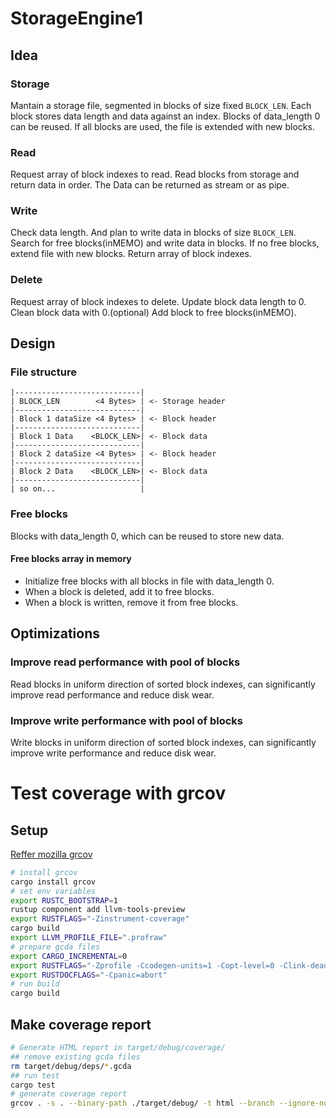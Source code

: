 # StorageEngine1

## Idea

### Storage

Mantain a storage file, segmented in blocks of size fixed `BLOCK_LEN`.
Each block stores data length and data against an index.
Blocks of data_length 0 can be reused.
If all blocks are used, the file is extended with new blocks.

### Read

Request array of block indexes to read.
Read blocks from storage and return data in order.
The Data can be returned as stream or as pipe.

### Write

Check data length. And plan to write data in blocks of size `BLOCK_LEN`.
Search for free blocks(inMEMO) and write data in blocks.
If no free blocks, extend file with new blocks.
Return array of block indexes.

### Delete

Request array of block indexes to delete.
Update block data length to 0.
Clean block data with 0.(optional)
Add block to free blocks(inMEMO).

## Design

### File structure

```
|----------------------------|
| BLOCK_LEN        <4 Bytes> | <- Storage header
|----------------------------|
| Block 1 dataSize <4 Bytes> | <- Block header
|----------------------------|
| Block 1 Data    <BLOCK_LEN>| <- Block data
|----------------------------|
| Block 2 dataSize <4 Bytes> | <- Block header
|----------------------------|
| Block 2 Data    <BLOCK_LEN>| <- Block data
|----------------------------|
| so on...                   |
```

### Free blocks

Blocks with data_length 0, which can be reused to store new data.

#### Free blocks array in memory

- Initialize free blocks with all blocks in file with data_length 0.
- When a block is deleted, add it to free blocks.
- When a block is written, remove it from free blocks.

## Optimizations

### Improve read performance with pool of blocks

Read blocks in uniform direction of sorted block indexes, can significantly improve read performance and reduce disk wear.

### Improve write performance with pool of blocks

Write blocks in uniform direction of sorted block indexes, can significantly improve write performance and reduce disk wear.

# Test coverage with grcov

## Setup

[Reffer mozilla grcov](https://github.com/mozilla/grcov)

```sh
# install grcov
cargo install grcov
# set env variables
export RUSTC_BOOTSTRAP=1
rustup component add llvm-tools-preview
export RUSTFLAGS="-Zinstrument-coverage"
cargo build
export LLVM_PROFILE_FILE=".profraw"
# prepare gcda files
export CARGO_INCREMENTAL=0
export RUSTFLAGS="-Zprofile -Ccodegen-units=1 -Copt-level=0 -Clink-dead-code -Coverflow-checks=off -Zpanic_abort_tests -Cpanic=abort"
export RUSTDOCFLAGS="-Cpanic=abort"
# run build
cargo build
```

## Make coverage report

```sh
# Generate HTML report in target/debug/coverage/
## remove existing gcda files
rm target/debug/deps/*.gcda
## run test
cargo test
# generate coverage report
grcov . -s . --binary-path ./target/debug/ -t html --branch --ignore-not-existing -o ./docs/test_coverage/
```